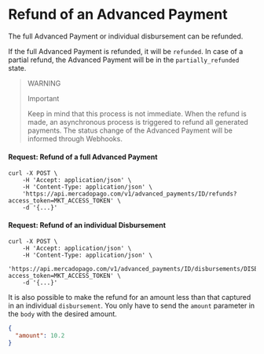﻿# Refund of an Advanced Payment

The full Advanced Payment or individual disbursement can be refunded.

If the full Advanced Payment is refunded, it will be `refunded`. In case of a partial refund, the Advanced Payment will be in the `partially_refunded` state.

> WARNING
> 
> Important
>
> Keep in mind that this process is not immediate. When the refund is made, an asynchronous process is triggered to refund all generated payments. The status change of the Advanced Payment will be informed through Webhooks.

#### Request: Refund of a full Advanced Payment
```curl
curl -X POST \
    -H 'Accept: application/json' \
    -H 'Content-Type: application/json' \
    'https://api.mercadopago.com/v1/advanced_payments/ID/refunds?access_token=MKT_ACCESS_TOKEN' \
    -d '{...}'
```

#### Request: Refund of an individual Disbursement
```curl
curl -X POST \
    -H 'Accept: application/json' \
    -H 'Content-Type: application/json' \
    'https://api.mercadopago.com/v1/advanced_payments/ID/disbursements/DISBURSEMENT_ID/refunds?access_token=MKT_ACCESS_TOKEN' \
    -d '{...}'
```

It is also possible to make the refund for an amount less than that captured in an individual `disbursement`. You only have to send the `amount` parameter in the `body` with the desired amount.

```json
{
  "amount": 10.2
}
```  
